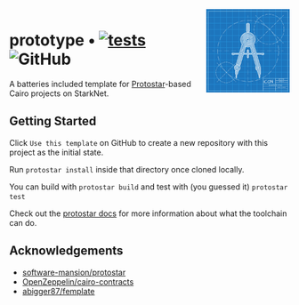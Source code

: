 <img align="right" width="150" height="150" top="100" src="./assets/readme.jpeg">

# prototype • [![tests](https://github.com/sambarnes/prototype/actions/workflows/tests.yml/badge.svg)](https://github.com/sambarnes/prototype/actions/workflows/tests.yml) ![GitHub](https://img.shields.io/github/license/sambarnes/prototype)

A batteries included template for [Protostar](https://github.com/software-mansion/protostar)-based Cairo projects on StarkNet.

## Getting Started

Click `Use this template` on GitHub to create a new repository with this project as the initial state.

Run `protostar install` inside that directory once cloned locally.

You can build with `protostar build` and test with (you guessed it) `protostar test`

Check out the [protostar docs](https://docs.swmansion.com/protostar/docs/tutorials/guides/testing) for more information about what the toolchain can do.

## Acknowledgements

* [software-mansion/protostar](https://github.com/software-mansion/protostar)
* [OpenZeppelin/cairo-contracts](https://github.com/OpenZeppelin/cairo-contracts)
* [abigger87/femplate](https://github.com/abigger87/femplate)
